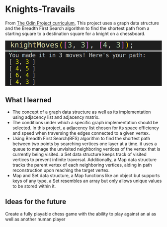 # Knights-Travails

From [The Odin Project curriculum](https://www.theodinproject.com/lessons/javascript-knights-travails), This project uses a graph data structure and the Breadth First Search algorithm to find the shortest path from a starting square to a destination square for a knight on a chessboard.

![output image](/img/screenshot01.png)
![output image 02](/img/screenshot02.png)

## What I learned

- The concept of a graph data structure as well as its implementation using adjacency list and adjacency matrix.
- The conditions under which a specific graph implementation should be selected. In this project, a adjacency list chosen for its space efficiency and speed when traversing the edges connected to a given vertex.
- Using Breadth First Search(BFS) algorithm to find the shortest path between two points by searching vertices one layer at a time. it uses a queue to manage the unvisited neighboring vertices of the vertex that is currently being visited. a Set data structure keeps track of visited vertices to prevent infinite traversal. Additionally, a Map data structure tracks the parent vertex of each neighboring vertices, aiding in path reconstruction upon reaching the target vertex.
- Map and Set data structure, a Map functions like an object but supports keys of any type, a Set resembles an array but only allows unique values to be stored within it.

## Ideas for the future

Create a fully playable chess game with the ability to play against an ai as well as another human player

